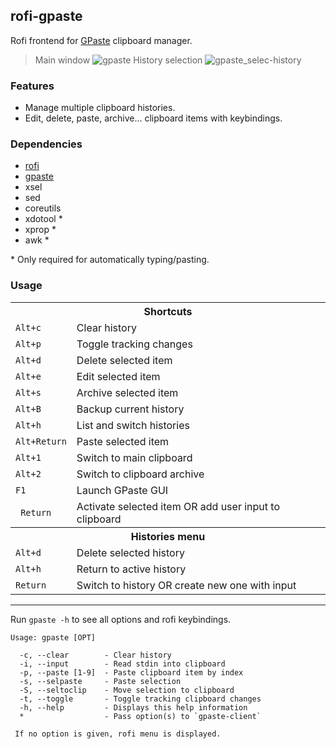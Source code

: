 ## rofi-gpaste

Rofi frontend for [GPaste](https://github.com/Keruspe/GPaste) clipboard manager.

> Main window
> ![gpaste](https://user-images.githubusercontent.com/32964025/109804092-ebba5b80-7c32-11eb-8617-894c9a39b1d0.png)
> History selection
> ![gpaste_selec-history](https://user-images.githubusercontent.com/32964025/109813460-6f2d7a00-7c3e-11eb-971a-1ed6950d2d01.png)

### Features
- Manage multiple clipboard histories.
- Edit, delete, paste, archive... clipboard items with keybindings.

### Dependencies
- [rofi](https://github.com/davatorium/rofi)
- [gpaste](https://github.com/Keruspe/GPaste)
- xsel
- sed
- coreutils
- xdotool *
- xprop *
- awk *

\* Only required for automatically typing/pasting.

### Usage

<table>
<tbody>
<tr><th colspan="2"><strong> Shortcuts </strong></th></tr>
<tr><td> <code>Alt+c</code>       </td> <td> Clear history                                         </td></tr>
<tr><td> <code>Alt+p</code>       </td> <td> Toggle tracking changes                               </td></tr>
<tr><td> <code>Alt+d</code>       </td> <td> Delete selected item                                  </td></tr>
<tr><td> <code>Alt+e</code>       </td> <td> Edit selected item                                    </td></tr>
<tr><td> <code>Alt+s</code>       </td> <td> Archive selected item                                 </td></tr>
<tr><td> <code>Alt+B</code>       </td> <td> Backup current history                                </td></tr>
<tr><td> <code>Alt+h</code>       </td> <td> List and switch histories                             </td></tr>
<tr><td> <code>Alt+Return</code>  </td> <td> Paste selected item                                   </td></tr>
<tr><td> <code>Alt+1</code>       </td> <td> Switch to main clipboard                              </td></tr>
<tr><td> <code>Alt+2</code>       </td> <td> Switch to clipboard archive                           </td></tr>
<tr><td> <code>F1</code>          </td> <td> Launch GPaste GUI                                     </td></tr>
<tr><td> <code> Return</code>     </td> <td> Activate selected item OR add user input to clipboard </td></tr>
<tr></tr>
<tr><th colspan="2"> Histories menu </th></tr>
<tr><td> <code>Alt+d</code>       </td> <td> Delete selected history                               </td></tr>
<tr><td> <code>Alt+h</code>       </td> <td> Return to active history                              </td></tr>
<tr><td> <code>Return</code>      </td> <td> Switch to history OR create new one with input        </td></tr>
</tbody>
</table>

---

Run `gpaste -h` to see all options and rofi keybindings.
```
Usage: gpaste [OPT]

  -c, --clear        - Clear history
  -i, --input        - Read stdin into clipboard
  -p, --paste [1-9]  - Paste clipboard item by index
  -s, --selpaste     - Paste selection
  -S, --seltoclip    - Move selection to clipboard
  -t, --toggle       - Toggle tracking clipboard changes
  -h, --help         - Displays this help information
  *                  - Pass option(s) to `gpaste-client`

 If no option is given, rofi menu is displayed.
```

